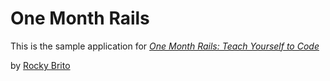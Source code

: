 # One Month Rails

This is the sample application for
[*One Month Rails: Teach Yourself to Code*](http://onemonthrails.com)

by [Rocky Brito](http://rockybrito.com)